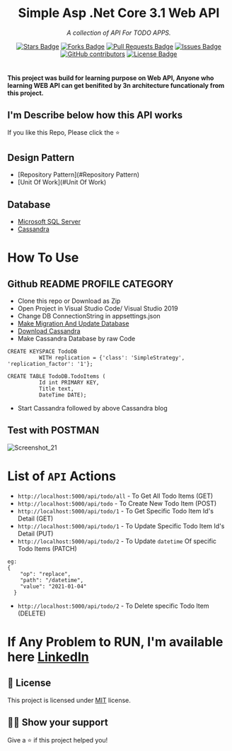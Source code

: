 <h1 align="center">Simple Asp .Net Core 3.1 Web API</h1>
<p align="center"><i>A collection of API For TODO APPS.</i></p>
<div align="center">
<a href="https://github.com/ismail5g/TodoApps/stargazers"><img src="https://img.shields.io/github/stars/ismail5g/TodoApps" alt="Stars Badge"/></a>
<a href="https://github.com/ismail5g/TodoApps/network/members"><img src="https://img.shields.io/github/forks/ismail5g/TodoApps" alt="Forks Badge"/></a>
<a href="https://github.com/ismail5g/TodoApps/pulls"><img src="https://img.shields.io/github/issues-pr/ismail5g/TodoApps" alt="Pull Requests Badge"/></a>
<a href="https://github.com/ismail5g/TodoApps/issues"><img src="https://img.shields.io/github/issues/ismail5g/TodoApps" alt="Issues Badge"/></a>
<a href="https://github.com/elangosundar/awesome-README-templates/graphs/contributors"><img alt="GitHub contributors" src="https://img.shields.io/github/contributors/ismail5g/TodoApps?color=2b9348"></a>
<a href="https://github.com/ismail5g/TodoApps/blob/main/LICENSE.txt"><img src="https://img.shields.io/github/license/ismail5g/Dependency-injection" alt="License Badge"/></a>
</div>
<br>
<h4> This project was build for learning purpose on Web API, Anyone who learning WEB API can get benifited by 3n architecture funcationaly from this project.<h4>

## I'm Describe below how this API works
If you like this Repo, Please click the :star:


## Design Pattern
  - [Repository Pattern](#Repository Pattern)
  - [Unit Of Work](#Unit Of Work)

## Database
  - [Microsoft SQL Server](https://www.microsoft.com/en-us/sql-server/sql-server-downloads)
  - [Cassandra](https://cassandra.apache.org/)
  
# How To Use


## Github README PROFILE CATEGORY

- Clone this repo or Download as Zip
- Open Project in Visual Studio Code/ Visual Studio 2019
- Change DB ConnectionString in appsettings.json
- [Make Migration And Update Database](https://docs.microsoft.com/en-us/ef/core/managing-schemas/migrations/?tabs=dotnet-core-cli)
- [Download Cassandra](https://phoenixnap.com/kb/install-cassandra-on-windows)
- Make Cassandra Database by raw Code
 ```
 CREATE KEYSPACE TodoDB
           WITH replication = {'class': 'SimpleStrategy', 'replication_factor': '1'};

 CREATE TABLE TodoDB.TodoItems (
           Id int PRIMARY KEY,
           Title text,
           DateTime DATE);
 ```
- Start Cassandra followed by above Cassandra blog

## Test with POSTMAN

![Screenshot_21](https://user-images.githubusercontent.com/29182508/103455239-af8f7b00-4d15-11eb-9407-3f7d3e056b53.png)

# List of `API` Actions

- `http://localhost:5000/api/todo/all` - To Get All Todo Items (GET)
- `http://localhost:5000/api/todo`     - To Create New Todo Item (POST)
- `http://localhost:5000/api/todo/1`   - To Get Specific Todo Item Id's Detail (GET)
- `http://localhost:5000/api/todo/1`   - To Update Specific Todo Item Id's Detail (PUT)
- `http://localhost:5000/api/todo/2`   - To Update `datetime` Of specific Todo Items (PATCH)
```
eg:    
{
    "op": "replace",
    "path": "/datetime",
    "value": "2021-01-04"
  }
```
- `http://localhost:5000/api/todo/2`   - To Delete specific Todo Item (DELETE)

# If Any Problem to RUN, I'm available here [LinkedIn](https://linkedin.com/in/ismail5g) 


## :pencil: License

This project is licensed under [MIT](https://opensource.org/licenses/MIT) license.

## :man_astronaut: Show your support

Give a ⭐️ if this project helped you!
